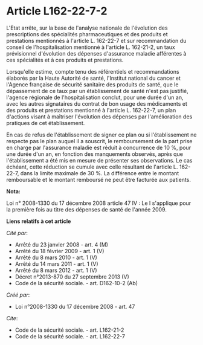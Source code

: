 # Article L162-22-7-2

L'Etat arrête, sur la base de l'analyse nationale de l'évolution des prescriptions des spécialités pharmaceutiques et des
produits et prestations mentionnés à l'article L. 162-22-7 et sur recommandation du conseil de l'hospitalisation mentionné à
l'article L. 162-21-2, un taux prévisionnel d'évolution des dépenses d'assurance maladie afférentes à ces spécialités et à
ces produits et prestations. 

Lorsqu'elle estime, compte tenu des référentiels et recommandations élaborés par la Haute Autorité de santé, l'Institut
national du cancer et l'Agence française de sécurité sanitaire des produits de santé, que le dépassement de ce taux par un
établissement de santé n'est pas justifié, l'agence régionale de l'hospitalisation conclut, pour une durée d'un an, avec les
autres signataires du contrat de bon usage des médicaments et des produits et prestations mentionné à l'article L. 162-22-7,
un plan d'actions visant à maîtriser l'évolution des dépenses par l'amélioration des pratiques de cet établissement. 

En cas de refus de l'établissement de signer ce plan ou si l'établissement ne respecte pas le plan auquel il a souscrit, le
remboursement de la part prise en charge par l'assurance maladie est réduit à concurrence de 10 %, pour une durée d'un an, en
fonction des manquements observés, après que l'établissement a été mis en mesure de présenter ses observations. Le cas
échéant, cette réduction se cumule avec celle résultant de l'article L. 162-22-7, dans la limite maximale de 30 %. La
différence entre le montant remboursable et le montant remboursé ne peut être facturée aux patients.

**Nota:**

Loi n° 2008-1330 du 17 décembre 2008 article 47 IV : Le I s'applique pour la première fois au titre des dépenses de santé de
l'année 2009.

**Liens relatifs à cet article**

_Cité par_:

  - Arrêté du 23 janvier 2008 - art. 4 (M)
  - Arrêté du 18 février 2009 - art. 1 (V)
  - Arrêté du 8 mars 2010 - art. 1 (V)
  - Arrêté du 14 mars 2011 - art. 1 (V)
  - Arrêté du 8 mars 2012 - art. 1 (V)
  - Décret n°2013-870 du 27 septembre 2013 (V)
  - Code de la sécurité sociale. - art. D162-10-2 (Ab)

_Créé par_:

  - Loi n°2008-1330 du 17 décembre 2008 - art. 47

_Cite_:

  - Code de la sécurité sociale. - art. L162-21-2
  - Code de la sécurité sociale. - art. L162-22-7
